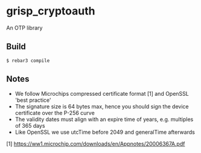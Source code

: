 grisp_cryptoauth
================

An OTP library

Build
-----

    $ rebar3 compile

Notes
-----

* We follow Microchips compressed certificate format [1] and OpenSSL 'best practice'
* The signature size is 64 bytes max, hence you should sign the device certificate over the P-256 curve
* The validity dates must align with an expire time of years, e.g. multiples of 365 days
* Like OpenSSL we use utcTime before 2049 and generalTime afterwards

[1] https://ww1.microchip.com/downloads/en/Appnotes/20006367A.pdf
